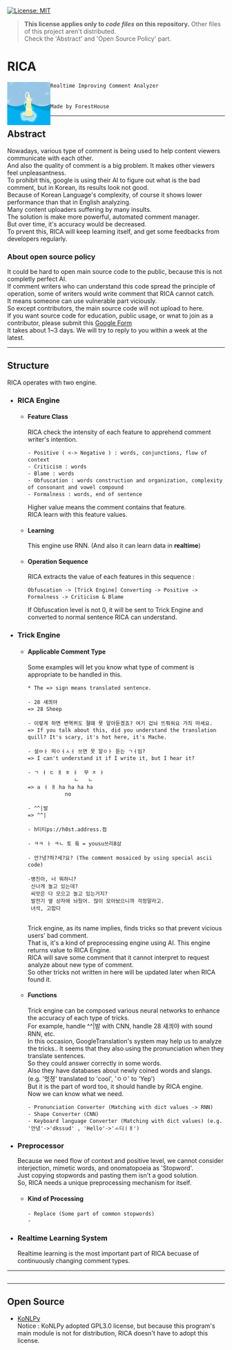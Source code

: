 [![License: MIT](https://img.shields.io/badge/License-MIT-yellow.svg)](https://opensource.org/licenses/MIT)
> __This license applies only to _code files_ on this repository.__ Other files of this project aren't distributed.\
> Check the 'Abstract' and 'Open Source Policy' part.

# RICA
  

<img src="/Document/RICA%20Logo.png" width="100" height="100" align="left">

```
Realtime Improving Comment Analyzer


Made by ForestHouse
```

---
## Abstract
Nowadays, various type of comment is being used to help content viewers communicate with each other.\
And also the quality of comment is a big problem. It makes other viewers feel unpleasantness.\
To prohibit this, google is using their AI to figure out what is the bad comment, but in Korean, its results look not good.\
Because of Korean Language's complexity, of course it shows lower performance than that in English analyzing.\
Many content uploaders suffering by many insults.\
The solution is make more powerful, automated comment manager.\
But over time, it's accuracy would be decreased.\
To prvent this, RICA will keep learning itself, and get some feedbacks from developers regularly.

### About open source policy
It could be hard to open main source code to the public, because this is not completly perfect AI.\
If comment writers who can understand this code spread the principle of operation, some of writers would write comment that RICA cannot catch.\
It means someone can use vulnerable part viciously.\
So except contributors, the main source code will not upload to here.\
If you want source code for education, public usage, or wnat to join as a contributor, please submit this [Google Form](https://docs.google.com/forms/d/e/1FAIpQLSf6HtJSLUeD-HPErs-TCQXS96EDYWow1qciISIiXQIloPRrww/viewform?usp=sf_link)\
It takes about 1~3 days. We will try to reply to you within a week at the latest.

---
## Structure
RICA operates with two engine.

- ### RICA Engine
  - #### Feature Class
    RICA check the intensity of each feature to apprehend comment writer's intention.
    ```
    - Positive ( <-> Negative ) : words, conjunctions, flow of context
    - Criticism : words
    - Blame : words
    - Obfuscation : words construction and organization, complexity of consonant and vowel compound
    - Formalness : words, end of sentence
    ```
    Higher value means the comment contains that feature.\
    RICA learn with this feature values.

  - #### Learning
    This engine use RNN. (And also it can learn data in __realtime__)

  - #### Operation Sequence
    RICA extracts the value of each features in this sequence :
    ```
    Obfuscation -> [Trick Engine] Converting -> Positive -> Formalness -> Criticism & Blame
    ```
    If Obfuscation level is not 0, it will be sent to Trick Engine and converted to normal sentence RICA can understand.


- ### Trick Engine
  - #### Applicable Comment Type
    Some examples will let you know what type of comment is appropriate to be handled in this.
    ```
    * The => sign means translated sentence.

    - 28 섀킈야
    => 28 Sheep

    - 이렿계 하면 변역퀴도 졀떄 묫 알아듣곘죠? 여기 겁놔 뜨뤄워요 가즤 마셰요.
    => If you talk about this, did you understand the translation quill? It's scary, it's hot here, it's Mache.

    - 설ㅁㅏ 띄ㅇㅓㅅㅓ 쓰면 못 알ㅇㅏ 듣는 ㄱㅓ임?
    => I can't understand it if I write it, but I hear it?
    
    - ㄱ ㅓ ㄷ ㅐ ㅎ ㅏ  무 ㅈ ㅏ
                   ㄴ   ㄴ
    => a ㅓ ㅐ ha ha ha ha
                no
    
    - ^^|발
    => ^^|
    
    - h티티ps://h0st.address.컴

    - ㅋㅋ ㅏ ㅋㄴ 토 옼 = yousu쓰리8삼
    
    - 안?녕?하?세?요? (The comment mosaiced by using special ascii code)

    -병진아, 너 뭐하니?
     신나게 놀고 있는데?
     씨앗은 다 모으고 놀고 있는거지?
     발전기 옆 상자에 놔뒀어. 많이 모아놨으니까 걱정말라고.
     녀석, 고맙다
     
    ```
    Trick engine, as its name implies, finds tricks so that prevent vicious users' bad comment.\
    That is, it's a kind of preprocessing engine using AI. This engine returns value to RICA Engine.\
    RICA will save some comment that it cannot interpret to request analyze about new type of comment.\
    So other tricks not written in here will be updated later when RICA found it.
    
  - #### Functions
    Trick engine can be composed various neural networks to enhance the accuracy of each type of tricks.\
    For example, handle ^^|발 with CNN, handle 28 섀킈야 with sound RNN, etc.\
    In this occasion, GoogleTranslation's system may help us to analyze the tricks..
    It seems that they also using the pronunciation when they translate sentences.\
    So they could answer correctly in some words.\
    Also they have databases about newly coined words and slangs. (e.g. '멋졍' translated to 'cool', 'ㅇㅇ' to 'Yep')\
    But it is the part of word too, it should handle by RICA engine.\
    Now we can know what we need.
    ```
    - Pronunciation Converter (Matching with dict values -> RNN)
    - Shape Converter (CNN)
    - Keyboard language Converter (Matching with dict values) (e.g. '안녕'->'dkssud' , 'Hello'->'ㅗ디ㅣㅐ')
    ``` 
    
- ### Preprocessor
  Because we need flow of context and positive level, we cannot consider interjection, mimetic words, and onomatopoeia as 'Stopword'.\
  Just copying stopwords and pasting them isn't a good solution.\
  So, RICA needs a unique preprocessing mechanism for itself.

  - #### Kind of Processing
    ```
    - Replace (Some part of common stopwords)
    - 
    ```

- ### Realtime Learning System
  Realtime learning is the most important part of RICA becuase of continuously changing comment types.


---
## 

---
## Open Source
- [KoNLPy](https://github.com/konlpy/konlpy)\
  Notice : KoNLPy adopted GPL3.0 license, but because this program's main module is not for distribution, RICA doesn't have to adopt this license.
